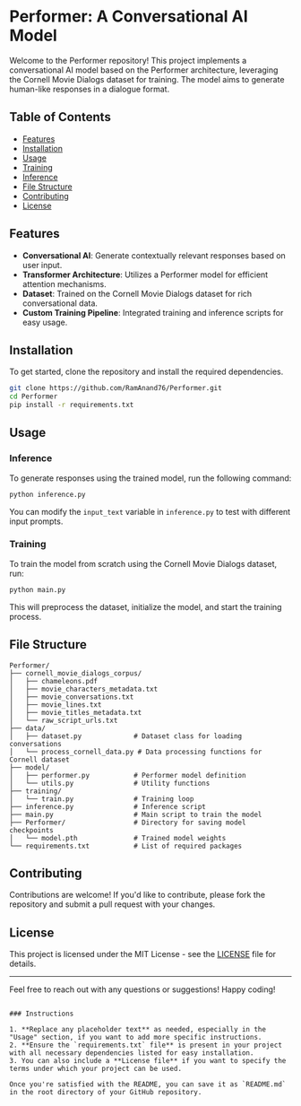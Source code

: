 # Performer: A Conversational AI Model

Welcome to the Performer repository! This project implements a conversational AI model based on the Performer architecture, leveraging the Cornell Movie Dialogs dataset for training. The model aims to generate human-like responses in a dialogue format.

## Table of Contents

- [Features](#features)
- [Installation](#installation)
- [Usage](#usage)
- [Training](#training)
- [Inference](#inference)
- [File Structure](#file-structure)
- [Contributing](#contributing)
- [License](#license)

## Features

- **Conversational AI**: Generate contextually relevant responses based on user input.
- **Transformer Architecture**: Utilizes a Performer model for efficient attention mechanisms.
- **Dataset**: Trained on the Cornell Movie Dialogs dataset for rich conversational data.
- **Custom Training Pipeline**: Integrated training and inference scripts for easy usage.

## Installation

To get started, clone the repository and install the required dependencies.

```bash
git clone https://github.com/RamAnand76/Performer.git
cd Performer
pip install -r requirements.txt
```

## Usage

### Inference

To generate responses using the trained model, run the following command:

```bash
python inference.py
```

You can modify the `input_text` variable in `inference.py` to test with different input prompts.

### Training

To train the model from scratch using the Cornell Movie Dialogs dataset, run:

```bash
python main.py
```

This will preprocess the dataset, initialize the model, and start the training process.

## File Structure

```plaintext
Performer/
├── cornell_movie_dialogs_corpus/
│   ├── chameleons.pdf
│   ├── movie_characters_metadata.txt
│   ├── movie_conversations.txt
│   ├── movie_lines.txt
│   ├── movie_titles_metadata.txt
│   └── raw_script_urls.txt
├── data/
│   ├── dataset.py             # Dataset class for loading conversations
│   └── process_cornell_data.py # Data processing functions for Cornell dataset
├── model/
│   ├── performer.py           # Performer model definition
│   └── utils.py               # Utility functions
├── training/
│   └── train.py               # Training loop
├── inference.py               # Inference script
├── main.py                    # Main script to train the model
├── Performer/                 # Directory for saving model checkpoints
│   └── model.pth              # Trained model weights
└── requirements.txt           # List of required packages

```

## Contributing

Contributions are welcome! If you'd like to contribute, please fork the repository and submit a pull request with your changes.

## License

This project is licensed under the MIT License - see the [LICENSE](LICENSE) file for details.

---

Feel free to reach out with any questions or suggestions! Happy coding!

```

### Instructions

1. **Replace any placeholder text** as needed, especially in the "Usage" section, if you want to add more specific instructions.
2. **Ensure the `requirements.txt` file** is present in your project with all necessary dependencies listed for easy installation.
3. You can also include a **License file** if you want to specify the terms under which your project can be used.

Once you're satisfied with the README, you can save it as `README.md` in the root directory of your GitHub repository.
```
